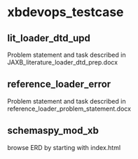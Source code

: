 # xbdevops_testcase

## lit_loader_dtd_upd
Problem statement and task described in JAXB_literature_loader_dtd_prep.docx

## reference_loader_error
Problem statement and task described in reference_loader_problem_statement.docx

## schemaspy_mod_xb 
browse ERD by starting with index.html
